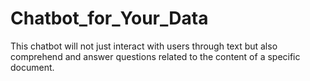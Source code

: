 # Chatbot_for_Your_Data
This chatbot will not just interact with users through text but also comprehend and answer questions related to the content of a specific document.

